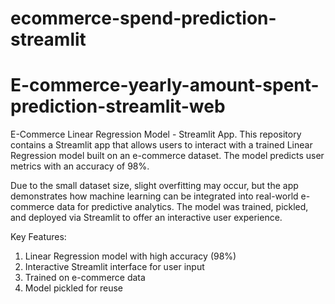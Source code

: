 # ecommerce-spend-prediction-streamlit
# E-commerce-yearly-amount-spent-prediction-streamlit-web
E-Commerce Linear Regression Model - Streamlit App.  This repository contains a Streamlit app that allows users to interact with a trained Linear Regression model built on an e-commerce dataset. The model predicts user metrics with an accuracy of 98%.

Due to the small dataset size, slight overfitting may occur, but the app demonstrates how machine learning can be integrated into real-world e-commerce data for predictive analytics. The model was trained, pickled, and deployed via Streamlit to offer an interactive user experience.

Key Features:

1. Linear Regression model with high accuracy (98%)
2. Interactive Streamlit interface for user input
3. Trained on e-commerce data 
4. Model pickled for reuse
